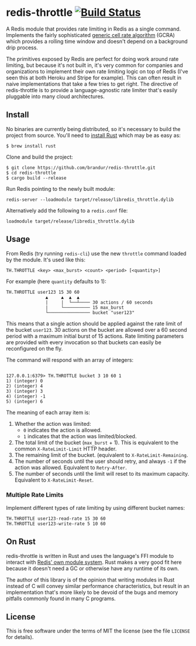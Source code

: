 # redis-throttle [![Build Status](https://travis-ci.org/brandur/redis-throttle.svg?branch=master)](https://travis-ci.org/brandur/redis-throttle)

A Redis module that provides rate limiting in Redis as a single command.
Implements the fairly sophisticated [generic cell rate algorithm][gcra] (GCRA)
which provides a rolling time window and doesn't depend on a background drip
process.

The primitives exposed by Redis are perfect for doing work around rate
limiting, but because it's not built in, it's very common for companies and
organizations to implement their own rate limiting logic on top of Redis (I've
seen this at both Heroku and Stripe for example). This can often result in
naive implementations that take a few tries to get right. The directive of
redis-throttle is to provide a language-agnostic rate limiter that's easily
pluggable into many cloud architectures.

## Install

No binaries are currently being distributed, so it's necessary to build the
project from source. You'll need to [install Rust][rust-downloads] which may be
as easy as:

```
$ brew install rust
```

Clone and build the project:

```
$ git clone https://github.com/brandur/redis-throttle.git
$ cd redis-throttle
$ cargo build --release
```

Run Redis pointing to the newly built module:

```
redis-server --loadmodule target/release/libredis_throttle.dylib
```

Alternatively add the following to a `redis.conf` file:

```
loadmodule target/release/libredis_throttle.dylib
```

## Usage

From Redis (try running `redis-cli`) use the new `throttle` command loaded by
the module. It's used like this:

```
TH.THROTTLE <key> <max_burst> <count> <period> [<quantity>]
```

For example (here `quantity` defaults to 1):

```
TH.THROTTLE user123 15 30 60
               ▲     ▲  ▲  ▲
               |     |  └──┴──── 30 actions / 60 seconds
               |     └────────── 15 max_burst
               └──────────────── bucket "user123"
```

This means that a single action should be applied against the rate limit of the
bucket `user123`. 30 actions on the bucket are allowed over a 60 second period
with a maximum initial burst of 15 actions. Rate limiting parameters are
provided with every invocation so that buckets can easily be reconfigured on
the fly.

The command will respond with an array of integers:

```

127.0.0.1:6379> TH.THROTTLE bucket 3 10 60 1
1) (integer) 0
2) (integer) 4
3) (integer) 3
4) (integer) -1
5) (integer) 6
```

The meaning of each array item is:

1. Whether the action was limited:
    * `0` indicates the action is allowed.
    * `1` indicates that the action was limited/blocked.
2. The total limit of the bucket (`max_burst` + 1). This is equivalent to the
   common `X-RateLimit-Limit` HTTP header.
3. The remaining limit of the bucket. (equivalent to `X-RateLimit-Remaining`.
4. The number of seconds until the user should retry, and always `-1` if the
   action was allowed. Equivalent to `Retry-After`.
5. The number of seconds until the limit will reset to its maximum capacity.
   Equivalent to `X-RateLimit-Reset`.

### Multiple Rate Limits

Implement different types of rate limiting by using different bucket names:

```
TH.THROTTLE user123-read-rate 15 30 60
TH.THROTTLE user123-write-rate 5 10 60
```

## On Rust

redis-throttle is written in Rust and uses the language's FFI module to
interact with [Redis' own module system][redis-modules]. Rust makes a very good
fit here because it doesn't need a GC or otherwise have any runtime of its own.

The author of this library is of the opinion that writing modules in Rust
instead of C will convey similar performance characteristics, but result in an
implementation that's more likely to be devoid of the bugs and memory pitfalls
commonly found in many C programs.

## License

This is free software under the terms of MIT the license (see the file
`LICENSE` for details).

[gcra]: https://en.wikipedia.org/wiki/Generic_cell_rate_algorithm
[redis-modules]: https://github.com/antirez/redis/blob/unstable/src/modules/INTRO.md
[rust-downloads]: https://www.rust-lang.org/en-US/downloads.html
